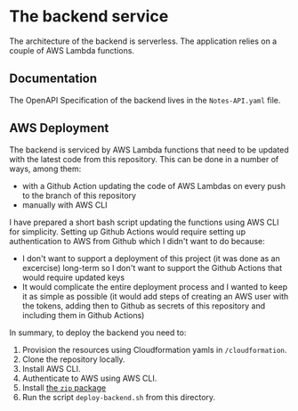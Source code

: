 # The backend service
The architecture of the backend is serverless. The application relies on a couple of AWS Lambda functions.

## Documentation
The OpenAPI Specification of the backend lives in the `Notes-API.yaml` file.

## AWS Deployment
The backend is serviced by AWS Lambda functions that need to be updated with the latest code from this repository. This can be done in a number of ways, among them:
* with a Github Action updating the code of AWS Lambdas on every push to the branch of this repository
* manually with AWS CLI

I have prepared a short bash script updating the functions using AWS CLI for simplicity. Setting up Github Actions would require setting up authentication to AWS from Github which I didn't want to do because:
* I don't want to support a deployment of this project (it was done as an excercise) long-term so I don't want to support the Github Actions that would require updated keys
* It would complicate the entire deployment process and I wanted to keep it as simple as possible (it would add steps of creating an AWS user with the tokens, adding then to Github as secrets of this repository and including them in Github Actions)

In summary, to deploy the backend you need to:
1. Provision the resources using Cloudformation yamls in `/cloudformation`.
2. Clone the repository locally.
3. Install AWS CLI.
4. Authenticate to AWS using AWS CLI.
4. Install [the `zip` package](https://linux.die.net/man/1/zip)
5. Run the script `deploy-backend.sh` from this directory.
